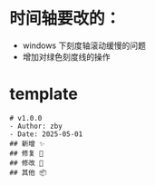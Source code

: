 # 时间轴要改的：

- windows 下刻度轴滚动缓慢的问题
- 增加对绿色刻度线的操作

# template

```
# v1.0.0
- Author: zby
- Date: 2025-05-01
## 新增 ✨
## 修复 🔩
## 修改 📝
## 其他 📦
```
